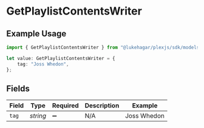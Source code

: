 # GetPlaylistContentsWriter

## Example Usage

```typescript
import { GetPlaylistContentsWriter } from "@lukehagar/plexjs/sdk/models/operations";

let value: GetPlaylistContentsWriter = {
    tag: "Joss Whedon",
};
```

## Fields

| Field              | Type               | Required           | Description        | Example            |
| ------------------ | ------------------ | ------------------ | ------------------ | ------------------ |
| `tag`              | *string*           | :heavy_minus_sign: | N/A                | Joss Whedon        |